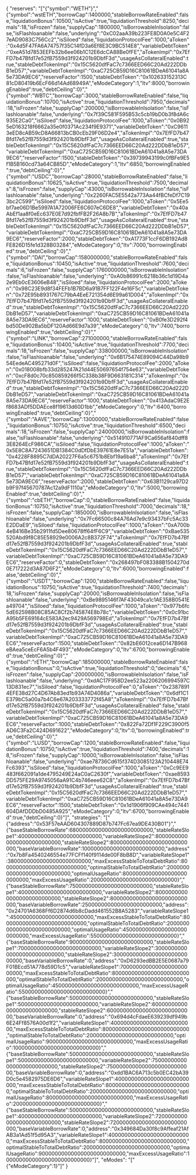 {
  "reserves": "[\"{\"symbol\":\"WETH\"}\",\"{\"symbol\":\"wstETH\",\"borrowCap\":1400000,\"stableBorrowRateEnabled\":false,\"liquidationBonus\":10500,\"isActive\":true,\"liquidationThreshold\":8250,\"decimals\":18,\"isFrozen\":false,\"supplyCap\":1800000,\"isBorrowableInIsolation\":false,\"isFlashloanable\":false,\"underlying\":\"0xC02aaA39b223FE8D0A0e5C4F27eAD9083C756Cc2\",\"isSiloed\":false,\"liquidationProtocolFee\":1000,\"aToken\":\"0x4d5F47FA6A74757f35C14fD3a6Ef8E3C9BC514E8\",\"variableDebtToken\":\"0xeA51d7853EEFb32b6ee06b1C12E6dcCA88Be0fFE\",\"aTokenImpl\":\"0x7EfFD7b47Bfd17e52fB7559d3f924201b9DbfF3d\",\"usageAsCollateralEnabled\":true,\"stableDebtTokenImpl\":\"0x15C5620dfFaC7c7366EED66C20Ad222DDbB1eD57\",\"variableDebtTokenImpl\":\"0xaC725CB59D16C81061BDeA61041a8A5e73DA9EC6\",\"reserveFactor\":1500,\"stableDebtToken\":\"0x102633152313C81cD80419b6EcF66d14Ad68949A\",\"eModeCategory\":1,\"ltv\":8000,\"borrowingEnabled\":true,\"debtCeiling\":0}\",\"{\"symbol\":\"WBTC\",\"borrowCap\":3000,\"stableBorrowRateEnabled\":false,\"liquidationBonus\":10700,\"isActive\":true,\"liquidationThreshold\":7950,\"decimals\":18,\"isFrozen\":false,\"supplyCap\":200000,\"isBorrowableInIsolation\":false,\"isFlashloanable\":false,\"underlying\":\"0x7f39C581F595B53c5cb19bD0b3f8dA6c935E2Ca0\",\"isSiloed\":false,\"liquidationProtocolFee\":1000,\"aToken\":\"0x0B925eD163218f6662a35e0f0371Ac234f9E9371\",\"variableDebtToken\":\"0xC96113eED8cAB59cD8A66813bCB0cEb29F06D2e4\",\"aTokenImpl\":\"0x7EfFD7b47Bfd17e52fB7559d3f924201b9DbfF3d\",\"usageAsCollateralEnabled\":true,\"stableDebtTokenImpl\":\"0x15C5620dfFaC7c7366EED66C20Ad222DDbB1eD57\",\"variableDebtTokenImpl\":\"0xaC725CB59D16C81061BDeA61041a8A5e73DA9EC6\",\"reserveFactor\":1500,\"stableDebtToken\":\"0x39739943199c0fBFe9E5f1B5B160cd73a64CB85D\",\"eModeCategory\":1,\"ltv\":6850,\"borrowingEnabled\":true,\"debtCeiling\":0}\",\"{\"symbol\":\"USDC\",\"borrowCap\":28000,\"stableBorrowRateEnabled\":false,\"liquidationBonus\":10625,\"isActive\":true,\"liquidationThreshold\":7500,\"decimals\":8,\"isFrozen\":false,\"supplyCap\":43000,\"isBorrowableInIsolation\":false,\"isFlashloanable\":false,\"underlying\":\"0x2260FAC5E5542a773Aa44fBCfeDf7C193bc2C599\",\"isSiloed\":false,\"liquidationProtocolFee\":1000,\"aToken\":\"0x5Ee5bf7ae06D1Be5997A1A72006FE6C607eC6DE8\",\"variableDebtToken\":\"0x40aAbEf1aa8f0eEc637E0E7d92fbfFB2F26A8b7B\",\"aTokenImpl\":\"0x7EfFD7b47Bfd17e52fB7559d3f924201b9DbfF3d\",\"usageAsCollateralEnabled\":true,\"stableDebtTokenImpl\":\"0x15C5620dfFaC7c7366EED66C20Ad222DDbB1eD57\",\"variableDebtTokenImpl\":\"0xaC725CB59D16C81061BDeA61041a8A5e73DA9EC6\",\"reserveFactor\":2000,\"stableDebtToken\":\"0xA1773F1ccF6DB192Ad8FE826D15fe1d328B03284\",\"eModeCategory\":0,\"ltv\":7000,\"borrowingEnabled\":true,\"debtCeiling\":0}\",\"{\"symbol\":\"DAI\",\"borrowCap\":1580000000,\"stableBorrowRateEnabled\":false,\"liquidationBonus\":10450,\"isActive\":true,\"liquidationThreshold\":7600,\"decimals\":6,\"isFrozen\":false,\"supplyCap\":1760000000,\"isBorrowableInIsolation\":false,\"isFlashloanable\":false,\"underlying\":\"0xA0b86991c6218b36c1d19D4a2e9Eb0cE3606eB48\",\"isSiloed\":false,\"liquidationProtocolFee\":2000,\"aToken\":\"0x98C23E9d8f34FEFb1B7BD6a91B7FF122F4e16F5c\",\"variableDebtToken\":\"0x72E95b8931767C79bA4EeE721354d6E99a61D004\",\"aTokenImpl\":\"0x7EfFD7b47Bfd17e52fB7559d3f924201b9DbfF3d\",\"usageAsCollateralEnabled\":true,\"stableDebtTokenImpl\":\"0x15C5620dfFaC7c7366EED66C20Ad222DDbB1eD57\",\"variableDebtTokenImpl\":\"0xaC725CB59D16C81061BDeA61041a8A5e73DA9EC6\",\"reserveFactor\":1000,\"stableDebtToken\":\"0xB0fe3D292f4bd50De902Ba5bDF120Ad66E9d7a39\",\"eModeCategory\":0,\"ltv\":7400,\"borrowingEnabled\":true,\"debtCeiling\":0}\",\"{\"symbol\":\"LINK\",\"borrowCap\":271000000,\"stableBorrowRateEnabled\":false,\"liquidationBonus\":10400,\"isActive\":true,\"liquidationThreshold\":7700,\"decimals\":18,\"isFrozen\":false,\"supplyCap\":338000000,\"isBorrowableInIsolation\":false,\"isFlashloanable\":false,\"underlying\":\"0x6B175474E89094C44Da98b954EedeAC495271d0F\",\"isSiloed\":false,\"liquidationProtocolFee\":2000,\"aToken\":\"0x018008bfb33d285247A21d44E50697654f754e63\",\"variableDebtToken\":\"0xcF8d0c70c850859266f5C338b38F9D663181C314\",\"aTokenImpl\":\"0x7EfFD7b47Bfd17e52fB7559d3f924201b9DbfF3d\",\"usageAsCollateralEnabled\":true,\"stableDebtTokenImpl\":\"0x15C5620dfFaC7c7366EED66C20Ad222DDbB1eD57\",\"variableDebtTokenImpl\":\"0xaC725CB59D16C81061BDeA61041a8A5e73DA9EC6\",\"reserveFactor\":1000,\"stableDebtToken\":\"0x413AdaC9E2Ef8683ADf5DDAEce8f19613d60D1bb\",\"eModeCategory\":0,\"ltv\":6400,\"borrowingEnabled\":true,\"debtCeiling\":0}\",\"{\"symbol\":\"AAVE\",\"borrowCap\":13000000,\"stableBorrowRateEnabled\":false,\"liquidationBonus\":10750,\"isActive\":true,\"liquidationThreshold\":6500,\"decimals\":18,\"isFrozen\":false,\"supplyCap\":24000000,\"isBorrowableInIsolation\":false,\"isFlashloanable\":false,\"underlying\":\"0x514910771AF9Ca656af840dff83E8264EcF986CA\",\"isSiloed\":false,\"liquidationProtocolFee\":1000,\"aToken\":\"0x5E8C8A7243651DB1384C0dDfDbE39761E8e7E51a\",\"variableDebtToken\":\"0x4228F8895C7dDA20227F6a5c6751b8Ebf19a6ba8\",\"aTokenImpl\":\"0x7EfFD7b47Bfd17e52fB7559d3f924201b9DbfF3d\",\"usageAsCollateralEnabled\":true,\"stableDebtTokenImpl\":\"0x15C5620dfFaC7c7366EED66C20Ad222DDbB1eD57\",\"variableDebtTokenImpl\":\"0xaC725CB59D16C81061BDeA61041a8A5e73DA9EC6\",\"reserveFactor\":2000,\"stableDebtToken\":\"0x63B1129ca97D2b9F97f45670787Ac12a9dF1110a\",\"eModeCategory\":0,\"ltv\":5000,\"borrowingEnabled\":true,\"debtCeiling\":0}\",\"{\"symbol\":\"cbETH\",\"borrowCap\":0,\"stableBorrowRateEnabled\":false,\"liquidationBonus\":10750,\"isActive\":true,\"liquidationThreshold\":7000,\"decimals\":18,\"isFrozen\":false,\"supplyCap\":1850000,\"isBorrowableInIsolation\":false,\"isFlashloanable\":false,\"underlying\":\"0x7Fc66500c84A76Ad7e9c93437bFc5Ac33E2DDaE9\",\"isSiloed\":false,\"liquidationProtocolFee\":1000,\"aToken\":\"0xA700b4eB416Be35b2911fd5Dee80678ff64fF6C9\",\"variableDebtToken\":\"0xBae535520Abd9f8C85E58929e0006A2c8B372F74\",\"aTokenImpl\":\"0x7EfFD7b47Bfd17e52fB7559d3f924201b9DbfF3d\",\"usageAsCollateralEnabled\":true,\"stableDebtTokenImpl\":\"0x15C5620dfFaC7c7366EED66C20Ad222DDbB1eD57\",\"variableDebtTokenImpl\":\"0xaC725CB59D16C81061BDeA61041a8A5e73DA9EC6\",\"reserveFactor\":0,\"stableDebtToken\":\"0x268497bF083388B1504270d0E717222d3A87D6F2\",\"eModeCategory\":0,\"ltv\":6000,\"borrowingEnabled\":false,\"debtCeiling\":0}\",\"{\"symbol\":\"USDT\",\"borrowCap\":1200,\"stableBorrowRateEnabled\":false,\"liquidationBonus\":10750,\"isActive\":true,\"liquidationThreshold\":7400,\"decimals\":18,\"isFrozen\":false,\"supplyCap\":20000,\"isBorrowableInIsolation\":false,\"isFlashloanable\":false,\"underlying\":\"0xBe9895146f7AF43049ca1c1AE358B0541Ea49704\",\"isSiloed\":false,\"liquidationProtocolFee\":1000,\"aToken\":\"0x977b6fc5dE62598B08C85AC8Cf2b745874E8b78c\",\"variableDebtToken\":\"0x0c91bcA95b5FE69164cE583A2ec9429A569798Ed\",\"aTokenImpl\":\"0x7EfFD7b47Bfd17e52fB7559d3f924201b9DbfF3d\",\"usageAsCollateralEnabled\":true,\"stableDebtTokenImpl\":\"0x15C5620dfFaC7c7366EED66C20Ad222DDbB1eD57\",\"variableDebtTokenImpl\":\"0xaC725CB59D16C81061BDeA61041a8A5e73DA9EC6\",\"reserveFactor\":1500,\"stableDebtToken\":\"0x82bE6012cea6D147B968eBAea5ceEcF6A5b4F493\",\"eModeCategory\":0,\"ltv\":6700,\"borrowingEnabled\":true,\"debtCeiling\":0}\",\"{\"symbol\":\"rETH\",\"borrowCap\":185000000,\"stableBorrowRateEnabled\":false,\"liquidationBonus\":0,\"isActive\":true,\"liquidationThreshold\":0,\"decimals\":6,\"isFrozen\":false,\"supplyCap\":200000000,\"isBorrowableInIsolation\":false,\"isFlashloanable\":false,\"underlying\":\"0xdAC17F958D2ee523a2206206994597C13D831ec7\",\"isSiloed\":false,\"liquidationProtocolFee\":0,\"aToken\":\"0x23878914EFE38d27C4D67Ab83ed1b93A74D4086a\",\"variableDebtToken\":\"0x6df1C1E379bC5a00a7b4C6e67A203333772f45A8\",\"aTokenImpl\":\"0x7EfFD7b47Bfd17e52fB7559d3f924201b9DbfF3d\",\"usageAsCollateralEnabled\":false,\"stableDebtTokenImpl\":\"0x15C5620dfFaC7c7366EED66C20Ad222DDbB1eD57\",\"variableDebtTokenImpl\":\"0xaC725CB59D16C81061BDeA61041a8A5e73DA9EC6\",\"reserveFactor\":1000,\"stableDebtToken\":\"0x822Fa72Df1F229C3900f5AD6C3Fa2C424D691622\",\"eModeCategory\":0,\"ltv\":0,\"borrowingEnabled\":true,\"debtCeiling\":0}\",\"{\"symbol\":\"LUSD\",\"borrowCap\":1200,\"stableBorrowRateEnabled\":false,\"liquidationBonus\":10750,\"isActive\":true,\"liquidationThreshold\":7400,\"decimals\":18,\"isFrozen\":false,\"supplyCap\":10000,\"isBorrowableInIsolation\":false,\"isFlashloanable\":false,\"underlying\":\"0xae78736Cd615f374D3085123A210448E74Fc6393\",\"isSiloed\":false,\"liquidationProtocolFee\":1000,\"aToken\":\"0xCc9EE9483f662091a1de4795249E24aC0aC2630f\",\"variableDebtToken\":\"0xae8593DD575FE29A9745056aA91C4b746eee62C8\",\"aTokenImpl\":\"0x7EfFD7b47Bfd17e52fB7559d3f924201b9DbfF3d\",\"usageAsCollateralEnabled\":true,\"stableDebtTokenImpl\":\"0x15C5620dfFaC7c7366EED66C20Ad222DDbB1eD57\",\"variableDebtTokenImpl\":\"0xaC725CB59D16C81061BDeA61041a8A5e73DA9EC6\",\"reserveFactor\":1500,\"stableDebtToken\":\"0x1d1906f909CAe494c7441604DAfDDDbD0485A925\",\"eModeCategory\":0,\"ltv\":6700,\"borrowingEnabled\":true,\"debtCeiling\":0}\"]",
  "strategies": "[\"{\"address\":\"0x53F57eAAD604307889D87b747Fc67ea9DE430B01\"}\",\"{\"baseStableBorrowRate\":68000000000000000000000000,\"stableRateSlope1\":40000000000000000000000000,\"variableRateSlope2\":800000000000000000000000000,\"stableRateSlope2\":800000000000000000000000000,\"baseVariableBorrowRate\":10000000000000000000000000,\"address\":\"0x7b8Fa4540246554e77FCFf140f9114de00F8bB8D\",\"variableRateSlope1\":38000000000000000000000000,\"maxExcessStableToTotalDebtRatio\":800000000000000000000000000,\"optimalStableToTotalDebtRatio\":200000000000000000000000000,\"optimalUsageRatio\":800000000000000000000000000,\"maxExcessUsageRatio\":200000000000000000000000000}\",\"{\"baseStableBorrowRate\":75000000000000000000000000,\"stableRateSlope1\":40000000000000000000000000,\"variableRateSlope2\":800000000000000000000000000,\"stableRateSlope2\":800000000000000000000000000,\"baseVariableBorrowRate\":2500000000000000000000000,\"address\":\"0x24701A6368Ff6D2874d6b8cDadd461552B8A5283\",\"variableRateSlope1\":45000000000000000000000000,\"maxExcessStableToTotalDebtRatio\":800000000000000000000000000,\"optimalStableToTotalDebtRatio\":200000000000000000000000000,\"optimalUsageRatio\":450000000000000000000000000,\"maxExcessUsageRatio\":550000000000000000000000000}\",\"{\"baseStableBorrowRate\":90000000000000000000000000,\"stableRateSlope1\":70000000000000000000000000,\"variableRateSlope2\":3000000000000000000000000000,\"stableRateSlope2\":3000000000000000000000000000,\"baseVariableBorrowRate\":0,\"address\":\"0xD6293edBB2E5E0687a79F01BEcd51A778d59D1c5\",\"variableRateSlope1\":70000000000000000000000000,\"maxExcessStableToTotalDebtRatio\":800000000000000000000000000,\"optimalStableToTotalDebtRatio\":200000000000000000000000000,\"optimalUsageRatio\":450000000000000000000000000,\"maxExcessUsageRatio\":550000000000000000000000000}\",\"{\"baseStableBorrowRate\":50000000000000000000000000,\"stableRateSlope1\":5000000000000000000000000,\"variableRateSlope2\":600000000000000000000000000,\"stableRateSlope2\":600000000000000000000000000,\"baseVariableBorrowRate\":0,\"address\":\"0x694d4cFdaeE639239df949b6E24Ff8576A00d1f2\",\"variableRateSlope1\":40000000000000000000000000,\"maxExcessStableToTotalDebtRatio\":800000000000000000000000000,\"optimalStableToTotalDebtRatio\":200000000000000000000000000,\"optimalUsageRatio\":900000000000000000000000000,\"maxExcessUsageRatio\":100000000000000000000000000}\",\"{\"baseStableBorrowRate\":50000000000000000000000000,\"stableRateSlope1\":5000000000000000000000000,\"variableRateSlope2\":750000000000000000000000000,\"stableRateSlope2\":750000000000000000000000000,\"baseVariableBorrowRate\":0,\"address\":\"0xdd1BAC6A713c5b0EC42bA39D0c5e4582975DE6D6\",\"variableRateSlope1\":40000000000000000000000000,\"maxExcessStableToTotalDebtRatio\":800000000000000000000000000,\"optimalStableToTotalDebtRatio\":200000000000000000000000000,\"optimalUsageRatio\":800000000000000000000000000,\"maxExcessUsageRatio\":200000000000000000000000000}\",\"{\"baseStableBorrowRate\":50000000000000000000000000,\"stableRateSlope1\":40000000000000000000000000,\"variableRateSlope2\":720000000000000000000000000,\"stableRateSlope2\":720000000000000000000000000,\"baseVariableBorrowRate\":0,\"address\":\"0x349684Da30f8c9Affeaf21AfAB3a1Ad51f5d95A3\",\"variableRateSlope1\":40000000000000000000000000,\"maxExcessStableToTotalDebtRatio\":800000000000000000000000000,\"optimalStableToTotalDebtRatio\":200000000000000000000000000,\"optimalUsageRatio\":900000000000000000000000000,\"maxExcessUsageRatio\":100000000000000000000000000}\"]",
  "eModes": "[\"{\"eModeCategory\":1}\"]"
}